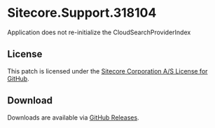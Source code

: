 # Sitecore.Support.318104
Application does not re-initialize the CloudSearchProviderIndex

## License  
This patch is licensed under the [Sitecore Corporation A/S License for GitHub](https://github.com/sitecoresupport/Sitecore.Support.318104/blob/master/LICENSE).  

## Download  
Downloads are available via [GitHub Releases](https://github.com/sitecoresupport/Sitecore.Support.318104/releases).  
